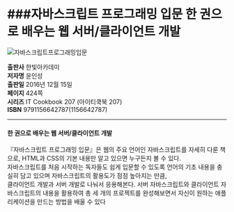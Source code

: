 ###자바스크립트 프로그래밍 입문 한 권으로 배우는 웹 서버/클라이언트 개발
===================================================================================

![자바스크립트프로그래밍입문](https://user-images.githubusercontent.com/52521457/123245380-bad29f00-d51f-11eb-8a5a-100585c04f7f.jpg)

**출판사** 한빛아카데미   
**저자명** 윤인성   
**출판일** 2016년 12월 15일   
**페이지** 424쪽   
**시리즈** IT Cookbook 207 (아이티쿡북 207)   
**ISBN** 9791156642787(1156642787)   
* * *

#### 한 권으로 배우는 웹 서버/클라이언트 개발   

『자바스크립트 프로그래밍 입문』은 웹의 주요 언어인 자바스크립트를 자세히 다룬 책으로, HTML과 CSS의 기본 내용만 알고 있으면 누구든지 볼 수 있다.   
자바스크립트를 처음 시작하는 독자들도 쉽게 입문할 수 있도록 언어의 기초 내용을 충실히 담고 있으며 자바스크립트의 활용도가 점점 높아지는 만큼,   
클라이언트 개발과 서버 개발로 나눠서 응용해본다. 
서버 자바스크립트와 클라이언트 자바스크립트의 내용을 활용하여 총 세 개의 프로젝트를 완성해보면서 자신이 원하는 애플리케이션을 만드는 방법을 배울 수 있다     

